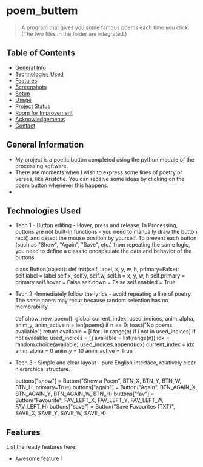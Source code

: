 # poem_buttem
> A program that gives you some famous poems each time you click. (The two files in the folder are integrated.)

## Table of Contents
* [General Info](#general-information)
* [Technologies Used](#technologies-used)
* [Features](#features)
* [Screenshots](#screenshots)
* [Setup](#setup)
* [Usage](#usage)
* [Project Status](#project-status)
* [Room for Improvement](#room-for-improvement)
* [Acknowledgements](#acknowledgements)
* [Contact](#contact)

## General Information
- My project is a poetic button completed using the python module of the processing software.
- There are moments when I wish to express some lines of poetry or verses, like Aristotle.   You can receive some ideas by clicking on the poem button whenever this happens.
- 
## Technologies Used
- Tech 1 - Button editing - Hover, press and release.
  In Processing, buttons are not built-in functions - you need to manually draw the button rect() and detect the mouse position by yourself.
To prevent each button (such as "Show", "Again", "Save", etc.) from repeating the same logic, you need to define a class to encapsulate the data and behavior of the buttons

   class Button(object):
    def __init__(self, label, x, y, w, h, primary=False):
        self.label = label
        self.x, self.y, self.w, self.h = x, y, w, h
        self.primary = primary
        self.hover = False
        self.down = False
        self.enabled = True
- Tech 2 -Immediately follow the lyrics - avoid repeating a line of poetry.
  The same poem may recur because random selection has no memorability.
  
  def show_new_poem():
    global current_index, used_indices, anim_alpha, anim_y, anim_active
    n = len(poems)
    if n == 0:
        toast("No poems available")
        return
    available = [i for i in range(n) if i not in used_indices]
    if not available:
        used_indices = []
        available = list(range(n))
    idx = random.choice(available)
    used_indices.append(idx)
    current_index = idx
    anim_alpha = 0
    anim_y = 10
    anim_active = True
- Tech 3 - Simple and clear layout - pure English interface, relatively clear hierarchical structure.

  buttons["show"]  = Button("Show a Poem", BTN_X, BTN_Y, BTN_W, BTN_H, primary=True)
buttons["again"] = Button("Again", BTN_AGAIN_X, BTN_AGAIN_Y, BTN_AGAIN_W, BTN_H)
buttons["fav"]   = Button("Favourite", FAV_LEFT_X, FAV_LEFT_Y, FAV_LEFT_W, FAV_LEFT_H)
buttons["save"]  = Button("Save Favourites (TXT)", SAVE_X, SAVE_Y, SAVE_W, SAVE_H)


## Features
List the ready features here:
- Awesome feature 1


